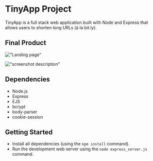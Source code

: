 # TinyApp Project

TinyApp is a full stack web application built with Node and Express that allows users to shorten long URLs (à la bit.ly).

## Final Product

!["Landing page"](#)

!["screenshot description"](#)

## Dependencies

- Node.js
- Express
- EJS
- bcrypt
- body-parser
- cookie-session

## Getting Started

- Install all dependencies (using the `npm install` command).
- Run the development web server using the `node express_server.js` command.